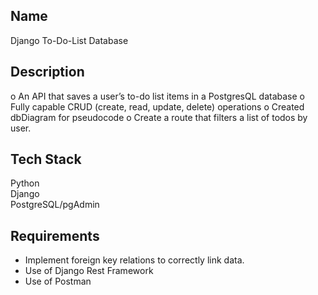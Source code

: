 ## Name

Django To-Do-List Database


## Description

o	An API that saves a user’s to-do list items in a PostgresQL database
o	Fully capable CRUD (create, read, update, delete) operations 
o	Created dbDiagram for pseudocode
o	Create a route that filters a list of todos by user.


## Tech Stack
Python <br />
Django <br />
PostgreSQL/pgAdmin <br />


## Requirements
-	Implement foreign key relations to correctly link data.
- Use of Django Rest Framework
- Use of Postman
